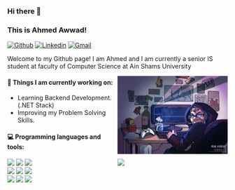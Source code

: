 ### Hi there 👋 
### This is Ahmed Awwad!

[![Github](https://img.shields.io/badge/-Github-000?style=flat&logo=Github&logoColor=white)](https://github.com/Ahmed221b)
[![Linkedin](https://img.shields.io/badge/-LinkedIn-blue?style=flat&logo=Linkedin&logoColor=white)](https://www.linkedin.com/in/ahmed-awwad221/)
[![Gmail](https://img.shields.io/badge/-Gmail-c14438?style=flat&logo=Gmail&logoColor=white)](mailto:ahmedawwad221b@gmail.com)

Welcome to my Github page! I am Ahmed and I am currently a senior IS student at faculty of Computer Science at Ain Shams University  

<img align="right" alt="img" src="https://github.com/FernandoRoldan93/FernandoRoldan93/blob/master/cover_image.jpg" width="50%" height="auto" />


#### 🌱 Things I am currently working on: 
- Learning Backend Development. (.NET Stack)  
- Improving my Problem Solving Skills.

#### :computer: Programming languages and tools: 
<p>
	<img width="50%" align="right" src="https://github-readme-stats.vercel.app/api?username=Ahmed221b&count_private=true&show_icons=true&theme=radical" />
	
	
	

<code><img width="10%" src="https://www.vectorlogo.zone/logos/java/java-ar21.svg"></code>
<code><img width="10%" src="https://upload.wikimedia.org/wikipedia/commons/4/4f/Csharp_Logo.png"></code>
<code><img width="10%" src="https://banner2.cleanpng.com/20180614/sg/kisspng-microsoft-sql-server-sql-server-management-studio-transactional-analysis-5b2207401c5992.0038138215289567361161.jpg"></code>
<br />
<code><img width="10%" src="https://www.vectorlogo.zone/logos/pocoo_flask/pocoo_flask-ar21.svg"></code>
<code><img width="10%" src="https://www.vectorlogo.zone/logos/mysql/mysql-ar21.svg"></code>
<code><img width="10%" src="https://www.vectorlogo.zone/logos/mongodb/mongodb-ar21.svg"></code>
<br />
<code><img width="10%" src="https://www.vectorlogo.zone/logos/apache_spark/apache_spark-ar21.svg"></code>
<code><img width="10%" src="https://www.vectorlogo.zone/logos/apache_hadoop/apache_hadoop-ar21.svg"></code>
<code><img width="10%" src="https://www.vectorlogo.zone/logos/git-scm/git-scm-ar21.svg"></code>
</p>


